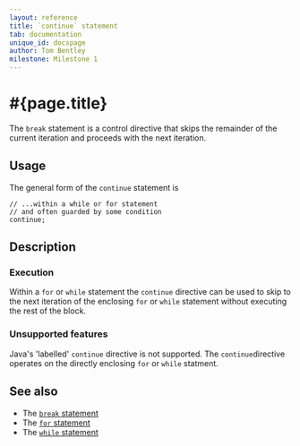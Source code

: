 ```yaml
---
layout: reference
title: `continue` statement
tab: documentation
unique_id: docspage
author: Tom Bentley
milestone: Milestone 1
---
```


# #{page.title}

The `break` statement is a control directive that skips the remainder of the 
current iteration and proceeds with the next iteration.

## Usage 

The general form of the `continue` statement is

<!-- no-check -->
    // ...within a while or for statement
    // and often guarded by some condition
    continue;

## Description

### Execution

Within a `for` or `while` statement the `continue` directive can be used to 
skip to the next iteration of the enclosing `for` or `while` statement without 
executing the rest of the block.

### Unsupported features

Java's 'labelled' `continue` directive is not supported. The 
`continue`directive operates on the directly enclosing `for` or 
`while` statment.

## See also

* The [`break` statement](../break/)
* The [`for` statement](../for/)
* The [`while` statement](../while/)

